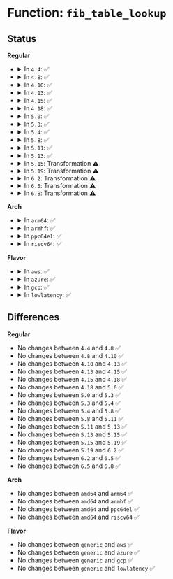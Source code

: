 # Function: <code>fib_table_lookup</code>

## Status
<b>Regular</b>
<ul>
<li>
<details>
<summary>In <code>4.4</code>: ✅</summary>

```c
int fib_table_lookup(struct fib_table *tb, const struct flowi4 *flp, struct fib_result *res, int fib_flags);
```

**Collision:** Unique Global

**Inline:** No

**Transformation:** False

**Instances:**

```
In net/ipv4/fib_trie.c (ffffffff8179ebc0)
Location: net/ipv4/fib_trie.c:1269
Inline: False
Direct callers:
  - net/ipv4/route.c:__ip_rt_update_pmtu
  - net/ipv4/route.c:__ip_rt_update_pmtu
  - net/ipv4/route.c:__ip_route_output_key_hash
  - net/ipv4/route.c:__ip_route_output_key_hash
  - net/ipv4/route.c:ip_rt_get_source
  - net/ipv4/route.c:ip_rt_get_source
  - net/ipv4/devinet.c:__ip_dev_find
  - net/ipv4/fib_frontend.c:nl_fib_input
  - net/ipv4/fib_frontend.c:inet_addr_type
  - net/ipv4/fib_frontend.c:inet_addr_type_dev_table
  - net/ipv4/fib_frontend.c:inet_dev_addr_type
  - net/ipv4/fib_frontend.c:fib_compute_spec_dst
  - net/ipv4/fib_frontend.c:fib_compute_spec_dst
  - net/ipv4/fib_frontend.c:fib_validate_source
  - net/ipv4/fib_frontend.c:fib_validate_source
  - net/ipv4/fib_frontend.c:fib_validate_source
  - net/ipv4/fib_frontend.c:fib_validate_source
  - net/ipv4/fib_semantics.c:fib_create_info
  - net/ipv4/fib_semantics.c:fib_create_info
  - net/ipv4/fib_semantics.c:fib_create_info
```
**Symbols:**

```
ffffffff8179ebc0-ffffffff8179ef46: fib_table_lookup (STB_GLOBAL)
```
</details>
</li>
<li>
<details>
<summary>In <code>4.8</code>: ✅</summary>

```c
int fib_table_lookup(struct fib_table *tb, const struct flowi4 *flp, struct fib_result *res, int fib_flags);
```

**Collision:** Unique Global

**Inline:** No

**Transformation:** False

**Instances:**

```
In net/ipv4/fib_trie.c (ffffffff8180c640)
Location: net/ipv4/fib_trie.c:1267
Inline: False
Direct callers:
  - net/ipv4/route.c:__ip_route_output_key_hash
  - net/ipv4/route.c:__ip_route_output_key_hash
  - net/ipv4/route.c:ip_rt_get_source
  - net/ipv4/route.c:ip_rt_get_source
  - net/ipv4/route.c:__ip_rt_update_pmtu
  - net/ipv4/route.c:__ip_rt_update_pmtu
  - net/ipv4/devinet.c:__ip_dev_find
  - net/ipv4/fib_frontend.c:nl_fib_input
  - net/ipv4/fib_frontend.c:fib_validate_source
  - net/ipv4/fib_frontend.c:fib_validate_source
  - net/ipv4/fib_frontend.c:fib_validate_source
  - net/ipv4/fib_frontend.c:fib_validate_source
  - net/ipv4/fib_frontend.c:fib_compute_spec_dst
  - net/ipv4/fib_frontend.c:fib_compute_spec_dst
  - net/ipv4/fib_frontend.c:inet_addr_type_dev_table
  - net/ipv4/fib_frontend.c:inet_dev_addr_type
  - net/ipv4/fib_frontend.c:inet_addr_type
  - net/ipv4/fib_semantics.c:fib_create_info
  - net/ipv4/fib_semantics.c:fib_create_info
  - net/ipv4/fib_semantics.c:fib_create_info
```
**Symbols:**

```
ffffffff8180c640-ffffffff8180c99d: fib_table_lookup (STB_GLOBAL)
```
</details>
</li>
<li>
<details>
<summary>In <code>4.10</code>: ✅</summary>

```c
int fib_table_lookup(struct fib_table *tb, const struct flowi4 *flp, struct fib_result *res, int fib_flags);
```

**Collision:** Unique Global

**Inline:** No

**Transformation:** False

**Instances:**

```
In net/ipv4/fib_trie.c (ffffffff8183d8c0)
Location: net/ipv4/fib_trie.c:1377
Inline: False
Direct callers:
  - net/ipv4/route.c:__ip_route_output_key_hash
  - net/ipv4/route.c:__ip_route_output_key_hash
  - net/ipv4/route.c:ip_route_input_noref
  - net/ipv4/route.c:ip_route_input_noref
  - net/ipv4/route.c:ip_rt_get_source
  - net/ipv4/route.c:ip_rt_get_source
  - net/ipv4/route.c:__ip_rt_update_pmtu
  - net/ipv4/route.c:__ip_rt_update_pmtu
  - net/ipv4/route.c:__ip_do_redirect
  - net/ipv4/route.c:__ip_do_redirect
  - net/ipv4/devinet.c:__ip_dev_find
  - net/ipv4/fib_frontend.c:nl_fib_input
  - net/ipv4/fib_frontend.c:fib_validate_source
  - net/ipv4/fib_frontend.c:fib_validate_source
  - net/ipv4/fib_frontend.c:fib_validate_source
  - net/ipv4/fib_frontend.c:fib_validate_source
  - net/ipv4/fib_frontend.c:fib_compute_spec_dst
  - net/ipv4/fib_frontend.c:fib_compute_spec_dst
  - net/ipv4/fib_frontend.c:inet_addr_type_dev_table
  - net/ipv4/fib_frontend.c:inet_dev_addr_type
  - net/ipv4/fib_frontend.c:inet_addr_type
  - net/ipv4/fib_semantics.c:fib_create_info
  - net/ipv4/fib_semantics.c:fib_create_info
  - net/ipv4/fib_semantics.c:fib_create_info
```
**Symbols:**

```
ffffffff8183d8c0-ffffffff8183dc1a: fib_table_lookup (STB_GLOBAL)
```
</details>
</li>
<li>
<details>
<summary>In <code>4.13</code>: ✅</summary>

```c
int fib_table_lookup(struct fib_table *tb, const struct flowi4 *flp, struct fib_result *res, int fib_flags);
```

**Collision:** Unique Global

**Inline:** No

**Transformation:** False

**Instances:**

```
In net/ipv4/fib_trie.c (ffffffff8185f0d0)
Location: net/ipv4/fib_trie.c:1298
Inline: False
Direct callers:
  - net/ipv4/route.c:ip_route_output_key_hash_rcu
  - net/ipv4/route.c:ip_route_output_key_hash_rcu
  - net/ipv4/route.c:ip_rt_get_source
  - net/ipv4/route.c:ip_rt_get_source
  - net/ipv4/route.c:__ip_rt_update_pmtu
  - net/ipv4/route.c:__ip_rt_update_pmtu
  - net/ipv4/route.c:__ip_do_redirect
  - net/ipv4/route.c:__ip_do_redirect
  - net/ipv4/devinet.c:__ip_dev_find
  - net/ipv4/fib_frontend.c:nl_fib_input
  - net/ipv4/fib_frontend.c:fib_validate_source
  - net/ipv4/fib_frontend.c:fib_validate_source
  - net/ipv4/fib_frontend.c:fib_validate_source
  - net/ipv4/fib_frontend.c:fib_validate_source
  - net/ipv4/fib_frontend.c:fib_compute_spec_dst
  - net/ipv4/fib_frontend.c:fib_compute_spec_dst
  - net/ipv4/fib_frontend.c:inet_addr_type_dev_table
  - net/ipv4/fib_frontend.c:inet_dev_addr_type
  - net/ipv4/fib_frontend.c:inet_addr_type
```
**Symbols:**

```
ffffffff8185f0d0-ffffffff8185f41f: fib_table_lookup (STB_GLOBAL)
```
</details>
</li>
<li>
<details>
<summary>In <code>4.15</code>: ✅</summary>

```c
int fib_table_lookup(struct fib_table *tb, const struct flowi4 *flp, struct fib_result *res, int fib_flags);
```

**Collision:** Unique Global

**Inline:** No

**Transformation:** False

**Instances:**

```
In net/ipv4/fib_trie.c (ffffffff818df130)
Location: net/ipv4/fib_trie.c:1296
Inline: False
Direct callers:
  - net/ipv4/route.c:ip_route_output_key_hash_rcu
  - net/ipv4/route.c:ip_route_output_key_hash_rcu
  - net/ipv4/route.c:ip_rt_get_source
  - net/ipv4/route.c:ip_rt_get_source
  - net/ipv4/route.c:__ip_rt_update_pmtu
  - net/ipv4/route.c:__ip_rt_update_pmtu
  - net/ipv4/devinet.c:__ip_dev_find
  - net/ipv4/fib_frontend.c:nl_fib_input
  - net/ipv4/fib_frontend.c:fib_validate_source
  - net/ipv4/fib_frontend.c:fib_validate_source
  - net/ipv4/fib_frontend.c:fib_validate_source
  - net/ipv4/fib_frontend.c:fib_validate_source
  - net/ipv4/fib_frontend.c:fib_compute_spec_dst
  - net/ipv4/fib_frontend.c:fib_compute_spec_dst
  - net/ipv4/fib_frontend.c:inet_addr_type_dev_table
  - net/ipv4/fib_frontend.c:inet_dev_addr_type
  - net/ipv4/fib_frontend.c:inet_addr_type
```
**Symbols:**

```
ffffffff818df130-ffffffff818df48f: fib_table_lookup (STB_GLOBAL)
```
</details>
</li>
<li>
<details>
<summary>In <code>4.18</code>: ✅</summary>

```c
int fib_table_lookup(struct fib_table *tb, const struct flowi4 *flp, struct fib_result *res, int fib_flags);
```

**Collision:** Unique Global

**Inline:** No

**Transformation:** False

**Instances:**

```
In net/ipv4/fib_trie.c (ffffffff81937420)
Location: net/ipv4/fib_trie.c:1316
Inline: False
Direct callers:
  - net/core/filter.c:bpf_ipv4_fib_lookup
  - net/core/filter.c:bpf_ipv4_fib_lookup
  - net/core/filter.c:bpf_ipv4_fib_lookup
  - net/ipv4/route.c:ip_route_output_key_hash_rcu
  - net/ipv4/route.c:ip_route_output_key_hash_rcu
  - net/ipv4/route.c:ip_route_input_slow
  - net/ipv4/route.c:ip_route_input_slow
  - net/ipv4/route.c:ip_rt_get_source
  - net/ipv4/route.c:ip_rt_get_source
  - net/ipv4/route.c:__ip_rt_update_pmtu
  - net/ipv4/route.c:__ip_rt_update_pmtu
  - net/ipv4/route.c:__ip_do_redirect
  - net/ipv4/route.c:__ip_do_redirect
  - net/ipv4/devinet.c:__ip_dev_find
  - net/ipv4/fib_frontend.c:nl_fib_input
  - net/ipv4/fib_frontend.c:__fib_validate_source
  - net/ipv4/fib_frontend.c:__fib_validate_source
  - net/ipv4/fib_frontend.c:__fib_validate_source
  - net/ipv4/fib_frontend.c:__fib_validate_source
  - net/ipv4/fib_frontend.c:fib_compute_spec_dst
  - net/ipv4/fib_frontend.c:fib_compute_spec_dst
  - net/ipv4/fib_frontend.c:inet_addr_type_dev_table
  - net/ipv4/fib_frontend.c:inet_dev_addr_type
  - net/ipv4/fib_frontend.c:inet_addr_type
  - net/ipv4/fib_semantics.c:fib_check_nh
  - net/ipv4/fib_semantics.c:fib_check_nh
  - net/ipv4/fib_semantics.c:fib_check_nh
```
**Symbols:**

```
ffffffff81937420-ffffffff8193788c: fib_table_lookup (STB_GLOBAL)
```
</details>
</li>
<li>
<details>
<summary>In <code>5.0</code>: ✅</summary>

```c
int fib_table_lookup(struct fib_table *tb, const struct flowi4 *flp, struct fib_result *res, int fib_flags);
```

**Collision:** Unique Global

**Inline:** No

**Transformation:** False

**Instances:**

```
In net/ipv4/fib_trie.c (ffffffff81966e10)
Location: net/ipv4/fib_trie.c:1316
Inline: False
Direct callers:
  - net/core/filter.c:bpf_ipv4_fib_lookup
  - net/core/filter.c:bpf_ipv4_fib_lookup
  - net/core/filter.c:bpf_ipv4_fib_lookup
  - net/ipv4/route.c:ip_route_output_key_hash_rcu
  - net/ipv4/route.c:ip_route_output_key_hash_rcu
  - net/ipv4/route.c:ip_route_input_slow
  - net/ipv4/route.c:ip_route_input_slow
  - net/ipv4/route.c:ip_rt_get_source
  - net/ipv4/route.c:ip_rt_get_source
  - net/ipv4/route.c:__ip_rt_update_pmtu
  - net/ipv4/route.c:__ip_rt_update_pmtu
  - net/ipv4/route.c:__ip_do_redirect
  - net/ipv4/route.c:__ip_do_redirect
  - net/ipv4/devinet.c:__ip_dev_find
  - net/ipv4/fib_frontend.c:nl_fib_input
  - net/ipv4/fib_frontend.c:__fib_validate_source
  - net/ipv4/fib_frontend.c:__fib_validate_source
  - net/ipv4/fib_frontend.c:__fib_validate_source
  - net/ipv4/fib_frontend.c:__fib_validate_source
  - net/ipv4/fib_frontend.c:fib_compute_spec_dst
  - net/ipv4/fib_frontend.c:fib_compute_spec_dst
  - net/ipv4/fib_frontend.c:inet_addr_type_dev_table
  - net/ipv4/fib_frontend.c:inet_dev_addr_type
  - net/ipv4/fib_frontend.c:inet_addr_type
  - net/ipv4/fib_semantics.c:fib_create_info
  - net/ipv4/fib_semantics.c:fib_create_info
  - net/ipv4/fib_semantics.c:fib_create_info
```
**Symbols:**

```
ffffffff81966e10-ffffffff8196727c: fib_table_lookup (STB_GLOBAL)
```
</details>
</li>
<li>
<details>
<summary>In <code>5.3</code>: ✅</summary>

```c
int fib_table_lookup(struct fib_table *tb, const struct flowi4 *flp, struct fib_result *res, int fib_flags);
```

**Collision:** Unique Global

**Inline:** No

**Transformation:** False

**Instances:**

```
In net/ipv4/fib_trie.c (ffffffff819ccee0)
Location: net/ipv4/fib_trie.c:1312
Inline: False
Direct callers:
  - net/core/filter.c:bpf_ipv4_fib_lookup
  - net/core/filter.c:bpf_ipv4_fib_lookup
  - net/core/filter.c:bpf_ipv4_fib_lookup
  - net/ipv4/route.c:ip_route_output_key_hash_rcu
  - net/ipv4/route.c:ip_route_output_key_hash_rcu
  - net/ipv4/route.c:ip_route_input_slow
  - net/ipv4/route.c:ip_route_input_slow
  - net/ipv4/route.c:ip_rt_get_source
  - net/ipv4/route.c:ip_rt_get_source
  - net/ipv4/route.c:__ip_rt_update_pmtu
  - net/ipv4/route.c:__ip_rt_update_pmtu
  - net/ipv4/route.c:__ip_do_redirect
  - net/ipv4/route.c:__ip_do_redirect
  - net/ipv4/devinet.c:__ip_dev_find
  - net/ipv4/fib_frontend.c:__fib_validate_source
  - net/ipv4/fib_frontend.c:__fib_validate_source
  - net/ipv4/fib_frontend.c:__fib_validate_source
  - net/ipv4/fib_frontend.c:__fib_validate_source
  - net/ipv4/fib_frontend.c:fib_compute_spec_dst
  - net/ipv4/fib_frontend.c:fib_compute_spec_dst
  - net/ipv4/fib_semantics.c:fib_check_nh_v4_gw
  - net/ipv4/fib_semantics.c:fib_check_nh_v4_gw
  - net/ipv4/fib_semantics.c:fib_check_nh_v4_gw
```
**Symbols:**

```
ffffffff819ccee0-ffffffff819cd470: fib_table_lookup (STB_GLOBAL)
```
</details>
</li>
<li>
<details>
<summary>In <code>5.4</code>: ✅</summary>

```c
int fib_table_lookup(struct fib_table *tb, const struct flowi4 *flp, struct fib_result *res, int fib_flags);
```

**Collision:** Unique Global

**Inline:** No

**Transformation:** False

**Instances:**

```
In net/ipv4/fib_trie.c (ffffffff81a03a30)
Location: net/ipv4/fib_trie.c:1312
Inline: False
Direct callers:
  - net/core/filter.c:bpf_ipv4_fib_lookup
  - net/core/filter.c:bpf_ipv4_fib_lookup
  - net/core/filter.c:bpf_ipv4_fib_lookup
  - net/ipv4/route.c:ip_route_output_key_hash_rcu
  - net/ipv4/route.c:ip_route_output_key_hash_rcu
  - net/ipv4/route.c:ip_route_input_slow
  - net/ipv4/route.c:ip_route_input_slow
  - net/ipv4/route.c:ip_rt_get_source
  - net/ipv4/route.c:ip_rt_get_source
  - net/ipv4/route.c:__ip_rt_update_pmtu
  - net/ipv4/route.c:__ip_rt_update_pmtu
  - net/ipv4/route.c:__ip_do_redirect
  - net/ipv4/route.c:__ip_do_redirect
  - net/ipv4/devinet.c:__ip_dev_find
  - net/ipv4/fib_frontend.c:__fib_validate_source
  - net/ipv4/fib_frontend.c:__fib_validate_source
  - net/ipv4/fib_frontend.c:__fib_validate_source
  - net/ipv4/fib_frontend.c:__fib_validate_source
  - net/ipv4/fib_frontend.c:fib_compute_spec_dst
  - net/ipv4/fib_frontend.c:fib_compute_spec_dst
  - net/ipv4/fib_semantics.c:fib_check_nh_v4_gw
  - net/ipv4/fib_semantics.c:fib_check_nh_v4_gw
  - net/ipv4/fib_semantics.c:fib_check_nh_v4_gw
```
**Symbols:**

```
ffffffff81a03a30-ffffffff81a03fbe: fib_table_lookup (STB_GLOBAL)
```
</details>
</li>
<li>
<details>
<summary>In <code>5.8</code>: ✅</summary>

```c
int fib_table_lookup(struct fib_table *tb, const struct flowi4 *flp, struct fib_result *res, int fib_flags);
```

**Collision:** Unique Global

**Inline:** No

**Transformation:** False

**Instances:**

```
In net/ipv4/fib_trie.c (ffffffff81af3920)
Location: net/ipv4/fib_trie.c:1395
Inline: False
Direct callers:
  - net/core/filter.c:bpf_ipv4_fib_lookup
  - net/core/filter.c:bpf_ipv4_fib_lookup
  - net/core/filter.c:bpf_ipv4_fib_lookup
  - net/ipv4/route.c:ip_route_output_key_hash_rcu
  - net/ipv4/route.c:ip_route_output_key_hash_rcu
  - net/ipv4/route.c:ip_route_input_slow
  - net/ipv4/route.c:ip_route_input_slow
  - net/ipv4/route.c:ip_rt_get_source
  - net/ipv4/route.c:ip_rt_get_source
  - net/ipv4/route.c:__ip_rt_update_pmtu
  - net/ipv4/route.c:__ip_rt_update_pmtu
  - net/ipv4/route.c:__ip_do_redirect
  - net/ipv4/route.c:__ip_do_redirect
  - net/ipv4/devinet.c:__ip_dev_find
  - net/ipv4/fib_frontend.c:nl_fib_lookup
  - net/ipv4/fib_frontend.c:__fib_validate_source
  - net/ipv4/fib_frontend.c:__fib_validate_source
  - net/ipv4/fib_frontend.c:__fib_validate_source
  - net/ipv4/fib_frontend.c:__fib_validate_source
  - net/ipv4/fib_frontend.c:fib_compute_spec_dst
  - net/ipv4/fib_frontend.c:fib_compute_spec_dst
  - net/ipv4/fib_frontend.c:__inet_dev_addr_type
  - net/ipv4/fib_semantics.c:fib_check_nh_v4_gw
  - net/ipv4/fib_semantics.c:fib_check_nh_v4_gw
  - net/ipv4/fib_semantics.c:fib_check_nh_v4_gw
```
**Symbols:**

```
ffffffff81af3920-ffffffff81af4026: fib_table_lookup (STB_GLOBAL)
```
</details>
</li>
<li>
<details>
<summary>In <code>5.11</code>: ✅</summary>

```c
int fib_table_lookup(struct fib_table *tb, const struct flowi4 *flp, struct fib_result *res, int fib_flags);
```

**Collision:** Unique Global

**Inline:** No

**Transformation:** False

**Instances:**

```
In net/ipv4/fib_trie.c (ffffffff81b00850)
Location: net/ipv4/fib_trie.c:1395
Inline: False
Direct callers:
  - net/core/filter.c:bpf_ipv4_fib_lookup
  - net/core/filter.c:bpf_ipv4_fib_lookup
  - net/core/filter.c:bpf_ipv4_fib_lookup
  - net/ipv4/route.c:ip_route_output_key_hash_rcu
  - net/ipv4/route.c:ip_route_output_key_hash_rcu
  - net/ipv4/route.c:ip_route_input_slow
  - net/ipv4/route.c:ip_route_input_slow
  - net/ipv4/route.c:ip_rt_get_source
  - net/ipv4/route.c:ip_rt_get_source
  - net/ipv4/route.c:__ip_rt_update_pmtu
  - net/ipv4/route.c:__ip_rt_update_pmtu
  - net/ipv4/route.c:__ip_do_redirect
  - net/ipv4/route.c:__ip_do_redirect
  - net/ipv4/devinet.c:__ip_dev_find
  - net/ipv4/fib_frontend.c:nl_fib_lookup
  - net/ipv4/fib_frontend.c:__fib_validate_source
  - net/ipv4/fib_frontend.c:__fib_validate_source
  - net/ipv4/fib_frontend.c:__fib_validate_source
  - net/ipv4/fib_frontend.c:__fib_validate_source
  - net/ipv4/fib_frontend.c:fib_compute_spec_dst
  - net/ipv4/fib_frontend.c:fib_compute_spec_dst
  - net/ipv4/fib_frontend.c:__inet_dev_addr_type
  - net/ipv4/fib_semantics.c:fib_check_nh_v4_gw
  - net/ipv4/fib_semantics.c:fib_check_nh_v4_gw
  - net/ipv4/fib_semantics.c:fib_check_nh_v4_gw
```
**Symbols:**

```
ffffffff81b00850-ffffffff81b00e2a: fib_table_lookup (STB_GLOBAL)
```
</details>
</li>
<li>
<details>
<summary>In <code>5.13</code>: ✅</summary>

```c
int fib_table_lookup(struct fib_table *tb, const struct flowi4 *flp, struct fib_result *res, int fib_flags);
```

**Collision:** Unique Global

**Inline:** No

**Transformation:** False

**Instances:**

```
In net/ipv4/fib_trie.c (ffffffff81aebee0)
Location: net/ipv4/fib_trie.c:1432
Inline: False
Direct callers:
  - net/core/filter.c:bpf_ipv4_fib_lookup
  - net/core/filter.c:bpf_ipv4_fib_lookup
  - net/core/filter.c:bpf_ipv4_fib_lookup
  - net/ipv4/route.c:ip_route_output_key_hash_rcu
  - net/ipv4/route.c:ip_route_output_key_hash_rcu
  - net/ipv4/route.c:ip_route_input_slow
  - net/ipv4/route.c:ip_route_input_slow
  - net/ipv4/route.c:ip_rt_get_source
  - net/ipv4/route.c:ip_rt_get_source
  - net/ipv4/route.c:__ip_rt_update_pmtu
  - net/ipv4/route.c:__ip_rt_update_pmtu
  - net/ipv4/route.c:__ip_do_redirect
  - net/ipv4/route.c:__ip_do_redirect
  - net/ipv4/devinet.c:__ip_dev_find
  - net/ipv4/fib_frontend.c:nl_fib_lookup
  - net/ipv4/fib_frontend.c:__fib_validate_source
  - net/ipv4/fib_frontend.c:__fib_validate_source
  - net/ipv4/fib_frontend.c:__fib_validate_source
  - net/ipv4/fib_frontend.c:__fib_validate_source
  - net/ipv4/fib_frontend.c:fib_compute_spec_dst
  - net/ipv4/fib_frontend.c:fib_compute_spec_dst
  - net/ipv4/fib_frontend.c:__inet_dev_addr_type
  - net/ipv4/fib_semantics.c:fib_check_nh_v4_gw
  - net/ipv4/fib_semantics.c:fib_check_nh_v4_gw
  - net/ipv4/fib_semantics.c:fib_check_nh_v4_gw
```
**Symbols:**

```
ffffffff81aebee0-ffffffff81aec4c7: fib_table_lookup (STB_GLOBAL)
```
</details>
</li>
<li>
<details>
<summary>In <code>5.15</code>: Transformation ⚠️</summary>

```c
int fib_table_lookup(struct fib_table *tb, const struct flowi4 *flp, struct fib_result *res, int fib_flags);
```

**Collision:** Unique Global

**Inline:** No

**Transformation:** True

**Instances:**

```
In net/ipv4/fib_trie.c (0)
Location: net/ipv4/fib_trie.c:1436
Inline: False
Direct callers:
  - net/core/filter.c:bpf_ipv4_fib_lookup
  - net/core/filter.c:bpf_ipv4_fib_lookup
  - net/core/filter.c:bpf_ipv4_fib_lookup
  - net/ipv4/route.c:ip_route_output_key_hash_rcu
  - net/ipv4/route.c:ip_route_output_key_hash_rcu
  - net/ipv4/route.c:ip_route_input_slow
  - net/ipv4/route.c:ip_route_input_slow
  - net/ipv4/route.c:ip_rt_get_source
  - net/ipv4/route.c:ip_rt_get_source
  - net/ipv4/route.c:__ip_rt_update_pmtu
  - net/ipv4/route.c:__ip_rt_update_pmtu
  - net/ipv4/route.c:__ip_do_redirect
  - net/ipv4/route.c:__ip_do_redirect
  - net/ipv4/devinet.c:__ip_dev_find
  - net/ipv4/fib_frontend.c:nl_fib_lookup
  - net/ipv4/fib_frontend.c:__fib_validate_source
  - net/ipv4/fib_frontend.c:__fib_validate_source
  - net/ipv4/fib_frontend.c:__fib_validate_source
  - net/ipv4/fib_frontend.c:__fib_validate_source
  - net/ipv4/fib_frontend.c:fib_compute_spec_dst
  - net/ipv4/fib_frontend.c:fib_compute_spec_dst
  - net/ipv4/fib_frontend.c:__inet_dev_addr_type
  - net/ipv4/fib_semantics.c:fib_check_nh_v4_gw
  - net/ipv4/fib_semantics.c:fib_check_nh_v4_gw
  - net/ipv4/fib_semantics.c:fib_check_nh_v4_gw
```
**Symbols:**

```
ffffffff81d3d797-ffffffff81d3d99b: fib_table_lookup.cold (STB_LOCAL)
ffffffff81bac100-ffffffff81bac807: fib_table_lookup (STB_GLOBAL)
```
</details>
</li>
<li>
<details>
<summary>In <code>5.19</code>: Transformation ⚠️</summary>

```c
int fib_table_lookup(struct fib_table *tb, const struct flowi4 *flp, struct fib_result *res, int fib_flags);
```

**Collision:** Unique Global

**Inline:** No

**Transformation:** True

**Instances:**

```
In net/ipv4/fib_trie.c (0)
Location: net/ipv4/fib_trie.c:1442
Inline: False
Direct callers:
  - net/core/filter.c:bpf_ipv4_fib_lookup
  - net/core/filter.c:bpf_ipv4_fib_lookup
  - net/core/filter.c:bpf_ipv4_fib_lookup
  - net/ipv4/route.c:ip_route_output_key_hash_rcu
  - net/ipv4/route.c:ip_route_output_key_hash_rcu
  - net/ipv4/route.c:ip_route_input_slow
  - net/ipv4/route.c:ip_route_input_slow
  - net/ipv4/route.c:ip_rt_get_source
  - net/ipv4/route.c:ip_rt_get_source
  - net/ipv4/route.c:__ip_rt_update_pmtu
  - net/ipv4/route.c:__ip_rt_update_pmtu
  - net/ipv4/route.c:__ip_do_redirect
  - net/ipv4/route.c:__ip_do_redirect
  - net/ipv4/devinet.c:__ip_dev_find
  - net/ipv4/fib_frontend.c:nl_fib_lookup
  - net/ipv4/fib_frontend.c:__fib_validate_source
  - net/ipv4/fib_frontend.c:__fib_validate_source
  - net/ipv4/fib_frontend.c:__fib_validate_source
  - net/ipv4/fib_frontend.c:__fib_validate_source
  - net/ipv4/fib_frontend.c:fib_compute_spec_dst
  - net/ipv4/fib_frontend.c:fib_compute_spec_dst
  - net/ipv4/fib_frontend.c:__inet_dev_addr_type
  - net/ipv4/fib_semantics.c:fib_check_nh_v4_gw
  - net/ipv4/fib_semantics.c:fib_check_nh_v4_gw
  - net/ipv4/fib_semantics.c:fib_check_nh_v4_gw
```
**Symbols:**

```
ffffffff81f0a04b-ffffffff81f0a28a: fib_table_lookup.cold (STB_LOCAL)
ffffffff81d3ef60-ffffffff81d3f6af: fib_table_lookup (STB_GLOBAL)
```
</details>
</li>
<li>
<details>
<summary>In <code>6.2</code>: Transformation ⚠️</summary>

```c
int fib_table_lookup(struct fib_table *tb, const struct flowi4 *flp, struct fib_result *res, int fib_flags);
```

**Collision:** Unique Global

**Inline:** No

**Transformation:** True

**Instances:**

```
In net/ipv4/fib_trie.c (0)
Location: net/ipv4/fib_trie.c:1444
Inline: False
Direct callers:
  - net/core/filter.c:bpf_ipv4_fib_lookup
  - net/core/filter.c:bpf_ipv4_fib_lookup
  - net/core/filter.c:bpf_ipv4_fib_lookup
  - net/ipv4/route.c:ip_route_output_key_hash_rcu
  - net/ipv4/route.c:ip_route_output_key_hash_rcu
  - net/ipv4/route.c:ip_route_input_slow
  - net/ipv4/route.c:ip_route_input_slow
  - net/ipv4/route.c:ip_rt_get_source
  - net/ipv4/route.c:ip_rt_get_source
  - net/ipv4/route.c:__ip_rt_update_pmtu
  - net/ipv4/route.c:__ip_rt_update_pmtu
  - net/ipv4/route.c:__ip_do_redirect
  - net/ipv4/route.c:__ip_do_redirect
  - net/ipv4/devinet.c:__ip_dev_find
  - net/ipv4/fib_frontend.c:nl_fib_lookup
  - net/ipv4/fib_frontend.c:__fib_validate_source
  - net/ipv4/fib_frontend.c:__fib_validate_source
  - net/ipv4/fib_frontend.c:__fib_validate_source
  - net/ipv4/fib_frontend.c:__fib_validate_source
  - net/ipv4/fib_frontend.c:fib_compute_spec_dst
  - net/ipv4/fib_frontend.c:fib_compute_spec_dst
  - net/ipv4/fib_frontend.c:__inet_dev_addr_type
  - net/ipv4/fib_semantics.c:fib_check_nh_v4_gw
  - net/ipv4/fib_semantics.c:fib_check_nh_v4_gw
  - net/ipv4/fib_semantics.c:fib_check_nh_v4_gw
```
**Symbols:**

```
ffffffff820b1915-ffffffff820b1b54: fib_table_lookup.cold (STB_LOCAL)
ffffffff81f07b50-ffffffff81f082a4: fib_table_lookup (STB_GLOBAL)
```
</details>
</li>
<li>
<details>
<summary>In <code>6.5</code>: Transformation ⚠️</summary>

```c
int fib_table_lookup(struct fib_table *tb, const struct flowi4 *flp, struct fib_result *res, int fib_flags);
```

**Collision:** Unique Global

**Inline:** No

**Transformation:** True

**Instances:**

```
In net/ipv4/fib_trie.c (0)
Location: net/ipv4/fib_trie.c:1444
Inline: False
Direct callers:
  - net/core/filter.c:bpf_ipv4_fib_lookup
  - net/core/filter.c:bpf_ipv4_fib_lookup
  - net/core/filter.c:bpf_ipv4_fib_lookup
  - net/ipv4/route.c:ip_route_output_key_hash_rcu
  - net/ipv4/route.c:ip_route_output_key_hash_rcu
  - net/ipv4/route.c:ip_route_input_slow
  - net/ipv4/route.c:ip_route_input_slow
  - net/ipv4/route.c:ip_rt_get_source
  - net/ipv4/route.c:ip_rt_get_source
  - net/ipv4/route.c:__ip_rt_update_pmtu
  - net/ipv4/route.c:__ip_rt_update_pmtu
  - net/ipv4/route.c:__ip_do_redirect
  - net/ipv4/route.c:__ip_do_redirect
  - net/ipv4/devinet.c:__ip_dev_find
  - net/ipv4/fib_frontend.c:nl_fib_lookup
  - net/ipv4/fib_frontend.c:__fib_validate_source
  - net/ipv4/fib_frontend.c:__fib_validate_source
  - net/ipv4/fib_frontend.c:__fib_validate_source
  - net/ipv4/fib_frontend.c:__fib_validate_source
  - net/ipv4/fib_frontend.c:fib_compute_spec_dst
  - net/ipv4/fib_frontend.c:fib_compute_spec_dst
  - net/ipv4/fib_frontend.c:__inet_dev_addr_type
  - net/ipv4/fib_semantics.c:fib_check_nh_v4_gw
  - net/ipv4/fib_semantics.c:fib_check_nh_v4_gw
  - net/ipv4/fib_semantics.c:fib_check_nh_v4_gw
```
**Symbols:**

```
ffffffff82132b75-ffffffff82132d8d: fib_table_lookup.cold (STB_LOCAL)
ffffffff81f67630-ffffffff81f67dbc: fib_table_lookup (STB_GLOBAL)
```
</details>
</li>
<li>
<details>
<summary>In <code>6.8</code>: Transformation ⚠️</summary>

```c
int fib_table_lookup(struct fib_table *tb, const struct flowi4 *flp, struct fib_result *res, int fib_flags);
```

**Collision:** Unique Global

**Inline:** No

**Transformation:** True

**Instances:**

```
In net/ipv4/fib_trie.c (0)
Location: net/ipv4/fib_trie.c:1445
Inline: False
Direct callers:
  - net/core/filter.c:bpf_ipv4_fib_lookup
  - net/core/filter.c:bpf_ipv4_fib_lookup
  - net/core/filter.c:bpf_ipv4_fib_lookup
  - net/ipv4/route.c:ip_route_output_key_hash_rcu
  - net/ipv4/route.c:ip_route_output_key_hash_rcu
  - net/ipv4/route.c:ip_route_input_slow
  - net/ipv4/route.c:ip_route_input_slow
  - net/ipv4/route.c:ip_rt_get_source
  - net/ipv4/route.c:ip_rt_get_source
  - net/ipv4/route.c:__ip_rt_update_pmtu
  - net/ipv4/route.c:__ip_rt_update_pmtu
  - net/ipv4/route.c:__ip_do_redirect
  - net/ipv4/route.c:__ip_do_redirect
  - net/ipv4/devinet.c:__ip_dev_find
  - net/ipv4/fib_frontend.c:nl_fib_lookup
  - net/ipv4/fib_frontend.c:__fib_validate_source
  - net/ipv4/fib_frontend.c:__fib_validate_source
  - net/ipv4/fib_frontend.c:__fib_validate_source
  - net/ipv4/fib_frontend.c:__fib_validate_source
  - net/ipv4/fib_frontend.c:fib_compute_spec_dst
  - net/ipv4/fib_frontend.c:fib_compute_spec_dst
  - net/ipv4/fib_frontend.c:__inet_dev_addr_type
  - net/ipv4/fib_semantics.c:fib_check_nh_v4_gw
  - net/ipv4/fib_semantics.c:fib_check_nh_v4_gw
  - net/ipv4/fib_semantics.c:fib_check_nh_v4_gw
```
**Symbols:**

```
ffffffff82214533-ffffffff8221474b: fib_table_lookup.cold (STB_LOCAL)
ffffffff8202dc10-ffffffff8202e39e: fib_table_lookup (STB_GLOBAL)
```
</details>
</li>
</ul>
<b>Arch</b>
<ul>
<li>
<details>
<summary>In <code>arm64</code>: ✅</summary>

```c
int fib_table_lookup(struct fib_table *tb, const struct flowi4 *flp, struct fib_result *res, int fib_flags);
```

**Collision:** Unique Global

**Inline:** No

**Transformation:** False

**Instances:**

```
In net/ipv4/fib_trie.c (ffff800010cbc4f0)
Location: net/ipv4/fib_trie.c:1312
Inline: False
Direct callers:
  - net/core/filter.c:bpf_ipv4_fib_lookup
  - net/core/filter.c:bpf_ipv4_fib_lookup
  - net/core/filter.c:bpf_ipv4_fib_lookup
  - net/ipv4/route.c:ip_route_output_key_hash_rcu
  - net/ipv4/route.c:ip_route_output_key_hash_rcu
  - net/ipv4/route.c:ip_route_input_slow
  - net/ipv4/route.c:ip_route_input_slow
  - net/ipv4/route.c:ip_rt_get_source
  - net/ipv4/route.c:ip_rt_get_source
  - net/ipv4/route.c:__ip_rt_update_pmtu
  - net/ipv4/route.c:__ip_rt_update_pmtu
  - net/ipv4/route.c:__ip_do_redirect
  - net/ipv4/route.c:__ip_do_redirect
  - net/ipv4/devinet.c:__ip_dev_find
  - net/ipv4/fib_frontend.c:__fib_validate_source
  - net/ipv4/fib_frontend.c:__fib_validate_source
  - net/ipv4/fib_frontend.c:__fib_validate_source
  - net/ipv4/fib_frontend.c:__fib_validate_source
  - net/ipv4/fib_frontend.c:__fib_validate_source
  - net/ipv4/fib_frontend.c:fib_compute_spec_dst
  - net/ipv4/fib_frontend.c:fib_compute_spec_dst
  - net/ipv4/fib_semantics.c:fib_check_nh_v4_gw
  - net/ipv4/fib_semantics.c:fib_check_nh_v4_gw
  - net/ipv4/fib_semantics.c:fib_check_nh_v4_gw
```
**Symbols:**

```
ffff800010cbc4f0-ffff800010cbcb80: fib_table_lookup (STB_GLOBAL)
```
</details>
</li>
<li>
<details>
<summary>In <code>armhf</code>: ✅</summary>

```c
int fib_table_lookup(struct fib_table *tb, const struct flowi4 *flp, struct fib_result *res, int fib_flags);
```

**Collision:** Unique Global

**Inline:** No

**Transformation:** False

**Instances:**

```
In net/ipv4/fib_trie.c (c0dc7d60)
Location: net/ipv4/fib_trie.c:1312
Inline: False
Direct callers:
  - net/core/filter.c:bpf_ipv4_fib_lookup
  - net/core/filter.c:bpf_ipv4_fib_lookup
  - net/core/filter.c:bpf_ipv4_fib_lookup
  - net/ipv4/route.c:ip_route_output_key_hash_rcu
  - net/ipv4/route.c:ip_route_output_key_hash_rcu
  - net/ipv4/route.c:ip_route_input_slow
  - net/ipv4/route.c:ip_route_input_slow
  - net/ipv4/route.c:ip_rt_get_source
  - net/ipv4/route.c:ip_rt_get_source
  - net/ipv4/route.c:__ip_rt_update_pmtu
  - net/ipv4/route.c:__ip_rt_update_pmtu
  - net/ipv4/route.c:__ip_do_redirect
  - net/ipv4/route.c:__ip_do_redirect
  - net/ipv4/devinet.c:__ip_dev_find
  - net/ipv4/fib_frontend.c:nl_fib_input
  - net/ipv4/fib_frontend.c:rtentry_to_fib_config
  - net/ipv4/fib_frontend.c:__fib_validate_source
  - net/ipv4/fib_frontend.c:__fib_validate_source
  - net/ipv4/fib_frontend.c:__fib_validate_source
  - net/ipv4/fib_frontend.c:__fib_validate_source
  - net/ipv4/fib_frontend.c:fib_compute_spec_dst
  - net/ipv4/fib_frontend.c:fib_compute_spec_dst
  - net/ipv4/fib_frontend.c:inet_addr_type_dev_table
  - net/ipv4/fib_frontend.c:inet_dev_addr_type
  - net/ipv4/fib_frontend.c:inet_addr_type
  - net/ipv4/fib_semantics.c:fib_check_nh
  - net/ipv4/fib_semantics.c:fib_check_nh
  - net/ipv4/fib_semantics.c:fib_check_nh
```
**Symbols:**

```
c0dc7d60-c0dc8494: fib_table_lookup (STB_GLOBAL)
```
</details>
</li>
<li>
<details>
<summary>In <code>ppc64el</code>: ✅</summary>

```c
int fib_table_lookup(struct fib_table *tb, const struct flowi4 *flp, struct fib_result *res, int fib_flags);
```

**Collision:** Unique Global

**Inline:** No

**Transformation:** False

**Instances:**

```
In net/ipv4/fib_trie.c (c000000000dd6180)
Location: net/ipv4/fib_trie.c:1312
Inline: False
Direct callers:
  - net/core/filter.c:bpf_ipv4_fib_lookup
  - net/core/filter.c:bpf_ipv4_fib_lookup
  - net/core/filter.c:bpf_ipv4_fib_lookup
  - net/ipv4/route.c:ip_route_output_key_hash_rcu
  - net/ipv4/route.c:ip_route_output_key_hash_rcu
  - net/ipv4/route.c:ip_route_input_slow
  - net/ipv4/route.c:ip_route_input_slow
  - net/ipv4/route.c:ip_rt_get_source
  - net/ipv4/route.c:ip_rt_get_source
  - net/ipv4/route.c:__ip_rt_update_pmtu
  - net/ipv4/route.c:__ip_rt_update_pmtu
  - net/ipv4/route.c:__ip_do_redirect
  - net/ipv4/route.c:__ip_do_redirect
  - net/ipv4/devinet.c:__ip_dev_find
  - net/ipv4/fib_frontend.c:nl_fib_lookup
  - net/ipv4/fib_frontend.c:__fib_validate_source
  - net/ipv4/fib_frontend.c:__fib_validate_source
  - net/ipv4/fib_frontend.c:__fib_validate_source
  - net/ipv4/fib_frontend.c:__fib_validate_source
  - net/ipv4/fib_frontend.c:__fib_validate_source
  - net/ipv4/fib_frontend.c:fib_compute_spec_dst
  - net/ipv4/fib_frontend.c:fib_compute_spec_dst
  - net/ipv4/fib_frontend.c:__inet_dev_addr_type
  - net/ipv4/fib_semantics.c:fib_check_nh_v4_gw
  - net/ipv4/fib_semantics.c:fib_check_nh_v4_gw
  - net/ipv4/fib_semantics.c:fib_check_nh_v4_gw
```
**Symbols:**

```
c000000000dd6180-c000000000dd69a0: fib_table_lookup (STB_GLOBAL)
```
</details>
</li>
<li>
<details>
<summary>In <code>riscv64</code>: ✅</summary>

```c
int fib_table_lookup(struct fib_table *tb, const struct flowi4 *flp, struct fib_result *res, int fib_flags);
```

**Collision:** Unique Global

**Inline:** No

**Transformation:** False

**Instances:**

```
In net/ipv4/fib_trie.c (ffffffe0008129bc)
Location: net/ipv4/fib_trie.c:1312
Inline: False
Direct callers:
  - net/core/filter.c:bpf_ipv4_fib_lookup
  - net/core/filter.c:bpf_ipv4_fib_lookup
  - net/core/filter.c:bpf_ipv4_fib_lookup
  - net/ipv4/route.c:ip_route_output_key_hash_rcu
  - net/ipv4/route.c:ip_route_output_key_hash_rcu
  - net/ipv4/route.c:ip_route_input_slow
  - net/ipv4/route.c:ip_route_input_slow
  - net/ipv4/route.c:ip_rt_get_source
  - net/ipv4/route.c:ip_rt_get_source
  - net/ipv4/route.c:__ip_rt_update_pmtu
  - net/ipv4/route.c:__ip_rt_update_pmtu
  - net/ipv4/route.c:__ip_do_redirect
  - net/ipv4/route.c:__ip_do_redirect
  - net/ipv4/devinet.c:__ip_dev_find
  - net/ipv4/fib_frontend.c:nl_fib_lookup
  - net/ipv4/fib_frontend.c:__fib_validate_source
  - net/ipv4/fib_frontend.c:__fib_validate_source
  - net/ipv4/fib_frontend.c:__fib_validate_source
  - net/ipv4/fib_frontend.c:__fib_validate_source
  - net/ipv4/fib_frontend.c:__fib_validate_source
  - net/ipv4/fib_frontend.c:fib_compute_spec_dst
  - net/ipv4/fib_frontend.c:fib_compute_spec_dst
  - net/ipv4/fib_frontend.c:__inet_dev_addr_type
  - net/ipv4/fib_semantics.c:fib_check_nh_v4_gw
  - net/ipv4/fib_semantics.c:fib_check_nh_v4_gw
  - net/ipv4/fib_semantics.c:fib_check_nh_v4_gw
```
**Symbols:**

```
ffffffe0008129bc-ffffffe000812f68: fib_table_lookup (STB_GLOBAL)
```
</details>
</li>
</ul>
<b>Flavor</b>
<ul>
<li>
<details>
<summary>In <code>aws</code>: ✅</summary>

```c
int fib_table_lookup(struct fib_table *tb, const struct flowi4 *flp, struct fib_result *res, int fib_flags);
```

**Collision:** Unique Global

**Inline:** No

**Transformation:** False

**Instances:**

```
In net/ipv4/fib_trie.c (ffffffff819a37d0)
Location: net/ipv4/fib_trie.c:1312
Inline: False
Direct callers:
  - net/core/filter.c:bpf_ipv4_fib_lookup
  - net/core/filter.c:bpf_ipv4_fib_lookup
  - net/core/filter.c:bpf_ipv4_fib_lookup
  - net/ipv4/route.c:ip_route_output_key_hash_rcu
  - net/ipv4/route.c:ip_route_output_key_hash_rcu
  - net/ipv4/route.c:ip_route_input_slow
  - net/ipv4/route.c:ip_route_input_slow
  - net/ipv4/route.c:ip_rt_get_source
  - net/ipv4/route.c:ip_rt_get_source
  - net/ipv4/route.c:__ip_rt_update_pmtu
  - net/ipv4/route.c:__ip_rt_update_pmtu
  - net/ipv4/route.c:__ip_do_redirect
  - net/ipv4/route.c:__ip_do_redirect
  - net/ipv4/devinet.c:__ip_dev_find
  - net/ipv4/fib_frontend.c:__fib_validate_source
  - net/ipv4/fib_frontend.c:__fib_validate_source
  - net/ipv4/fib_frontend.c:__fib_validate_source
  - net/ipv4/fib_frontend.c:__fib_validate_source
  - net/ipv4/fib_frontend.c:fib_compute_spec_dst
  - net/ipv4/fib_frontend.c:fib_compute_spec_dst
  - net/ipv4/fib_semantics.c:fib_check_nh_v4_gw
  - net/ipv4/fib_semantics.c:fib_check_nh_v4_gw
  - net/ipv4/fib_semantics.c:fib_check_nh_v4_gw
```
**Symbols:**

```
ffffffff819a37d0-ffffffff819a3d5e: fib_table_lookup (STB_GLOBAL)
```
</details>
</li>
<li>
<details>
<summary>In <code>azure</code>: ✅</summary>

```c
int fib_table_lookup(struct fib_table *tb, const struct flowi4 *flp, struct fib_result *res, int fib_flags);
```

**Collision:** Unique Global

**Inline:** No

**Transformation:** False

**Instances:**

```
In net/ipv4/fib_trie.c (ffffffff8195d290)
Location: net/ipv4/fib_trie.c:1312
Inline: False
Direct callers:
  - net/core/filter.c:bpf_ipv4_fib_lookup
  - net/core/filter.c:bpf_ipv4_fib_lookup
  - net/core/filter.c:bpf_ipv4_fib_lookup
  - net/ipv4/route.c:ip_route_output_key_hash_rcu
  - net/ipv4/route.c:ip_route_output_key_hash_rcu
  - net/ipv4/route.c:ip_route_input_slow
  - net/ipv4/route.c:ip_route_input_slow
  - net/ipv4/route.c:ip_rt_get_source
  - net/ipv4/route.c:ip_rt_get_source
  - net/ipv4/route.c:__ip_rt_update_pmtu
  - net/ipv4/route.c:__ip_rt_update_pmtu
  - net/ipv4/route.c:__ip_do_redirect
  - net/ipv4/route.c:__ip_do_redirect
  - net/ipv4/devinet.c:__ip_dev_find
  - net/ipv4/fib_frontend.c:__fib_validate_source
  - net/ipv4/fib_frontend.c:__fib_validate_source
  - net/ipv4/fib_frontend.c:__fib_validate_source
  - net/ipv4/fib_frontend.c:__fib_validate_source
  - net/ipv4/fib_frontend.c:fib_compute_spec_dst
  - net/ipv4/fib_frontend.c:fib_compute_spec_dst
  - net/ipv4/fib_semantics.c:fib_check_nh_v4_gw
  - net/ipv4/fib_semantics.c:fib_check_nh_v4_gw
  - net/ipv4/fib_semantics.c:fib_check_nh_v4_gw
```
**Symbols:**

```
ffffffff8195d290-ffffffff8195d81e: fib_table_lookup (STB_GLOBAL)
```
</details>
</li>
<li>
<details>
<summary>In <code>gcp</code>: ✅</summary>

```c
int fib_table_lookup(struct fib_table *tb, const struct flowi4 *flp, struct fib_result *res, int fib_flags);
```

**Collision:** Unique Global

**Inline:** No

**Transformation:** False

**Instances:**

```
In net/ipv4/fib_trie.c (ffffffff81a0e070)
Location: net/ipv4/fib_trie.c:1312
Inline: False
Direct callers:
  - net/core/filter.c:bpf_ipv4_fib_lookup
  - net/core/filter.c:bpf_ipv4_fib_lookup
  - net/core/filter.c:bpf_ipv4_fib_lookup
  - net/ipv4/route.c:ip_route_output_key_hash_rcu
  - net/ipv4/route.c:ip_route_output_key_hash_rcu
  - net/ipv4/route.c:ip_route_input_slow
  - net/ipv4/route.c:ip_route_input_slow
  - net/ipv4/route.c:ip_rt_get_source
  - net/ipv4/route.c:ip_rt_get_source
  - net/ipv4/route.c:__ip_rt_update_pmtu
  - net/ipv4/route.c:__ip_rt_update_pmtu
  - net/ipv4/route.c:__ip_do_redirect
  - net/ipv4/route.c:__ip_do_redirect
  - net/ipv4/devinet.c:__ip_dev_find
  - net/ipv4/fib_frontend.c:__fib_validate_source
  - net/ipv4/fib_frontend.c:__fib_validate_source
  - net/ipv4/fib_frontend.c:__fib_validate_source
  - net/ipv4/fib_frontend.c:__fib_validate_source
  - net/ipv4/fib_frontend.c:fib_compute_spec_dst
  - net/ipv4/fib_frontend.c:fib_compute_spec_dst
  - net/ipv4/fib_semantics.c:fib_check_nh_v4_gw
  - net/ipv4/fib_semantics.c:fib_check_nh_v4_gw
  - net/ipv4/fib_semantics.c:fib_check_nh_v4_gw
```
**Symbols:**

```
ffffffff81a0e070-ffffffff81a0e5fe: fib_table_lookup (STB_GLOBAL)
```
</details>
</li>
<li>
<details>
<summary>In <code>lowlatency</code>: ✅</summary>

```c
int fib_table_lookup(struct fib_table *tb, const struct flowi4 *flp, struct fib_result *res, int fib_flags);
```

**Collision:** Unique Global

**Inline:** No

**Transformation:** False

**Instances:**

```
In net/ipv4/fib_trie.c (ffffffff81a18880)
Location: net/ipv4/fib_trie.c:1312
Inline: False
Direct callers:
  - net/core/filter.c:bpf_ipv4_fib_lookup
  - net/core/filter.c:bpf_ipv4_fib_lookup
  - net/core/filter.c:bpf_ipv4_fib_lookup
  - net/ipv4/route.c:ip_route_output_key_hash_rcu
  - net/ipv4/route.c:ip_route_output_key_hash_rcu
  - net/ipv4/route.c:ip_route_input_slow
  - net/ipv4/route.c:ip_route_input_slow
  - net/ipv4/route.c:ip_rt_get_source
  - net/ipv4/route.c:ip_rt_get_source
  - net/ipv4/route.c:__ip_rt_update_pmtu
  - net/ipv4/route.c:__ip_rt_update_pmtu
  - net/ipv4/route.c:__ip_do_redirect
  - net/ipv4/route.c:__ip_do_redirect
  - net/ipv4/devinet.c:__ip_dev_find
  - net/ipv4/fib_frontend.c:__fib_validate_source
  - net/ipv4/fib_frontend.c:__fib_validate_source
  - net/ipv4/fib_frontend.c:__fib_validate_source
  - net/ipv4/fib_frontend.c:__fib_validate_source
  - net/ipv4/fib_frontend.c:fib_compute_spec_dst
  - net/ipv4/fib_frontend.c:fib_compute_spec_dst
  - net/ipv4/fib_semantics.c:fib_check_nh_v4_gw
  - net/ipv4/fib_semantics.c:fib_check_nh_v4_gw
  - net/ipv4/fib_semantics.c:fib_check_nh_v4_gw
```
**Symbols:**

```
ffffffff81a18880-ffffffff81a18e4a: fib_table_lookup (STB_GLOBAL)
```
</details>
</li>
</ul>

## Differences
<b>Regular</b>
<ul>
<li>
No changes between <code>4.4</code> and <code>4.8</code> ✅
</li>
<li>
No changes between <code>4.8</code> and <code>4.10</code> ✅
</li>
<li>
No changes between <code>4.10</code> and <code>4.13</code> ✅
</li>
<li>
No changes between <code>4.13</code> and <code>4.15</code> ✅
</li>
<li>
No changes between <code>4.15</code> and <code>4.18</code> ✅
</li>
<li>
No changes between <code>4.18</code> and <code>5.0</code> ✅
</li>
<li>
No changes between <code>5.0</code> and <code>5.3</code> ✅
</li>
<li>
No changes between <code>5.3</code> and <code>5.4</code> ✅
</li>
<li>
No changes between <code>5.4</code> and <code>5.8</code> ✅
</li>
<li>
No changes between <code>5.8</code> and <code>5.11</code> ✅
</li>
<li>
No changes between <code>5.11</code> and <code>5.13</code> ✅
</li>
<li>
No changes between <code>5.13</code> and <code>5.15</code> ✅
</li>
<li>
No changes between <code>5.15</code> and <code>5.19</code> ✅
</li>
<li>
No changes between <code>5.19</code> and <code>6.2</code> ✅
</li>
<li>
No changes between <code>6.2</code> and <code>6.5</code> ✅
</li>
<li>
No changes between <code>6.5</code> and <code>6.8</code> ✅
</li>
</ul>
<b>Arch</b>
<ul>
<li>
No changes between <code>amd64</code> and <code>arm64</code> ✅
</li>
<li>
No changes between <code>amd64</code> and <code>armhf</code> ✅
</li>
<li>
No changes between <code>amd64</code> and <code>ppc64el</code> ✅
</li>
<li>
No changes between <code>amd64</code> and <code>riscv64</code> ✅
</li>
</ul>
<b>Flavor</b>
<ul>
<li>
No changes between <code>generic</code> and <code>aws</code> ✅
</li>
<li>
No changes between <code>generic</code> and <code>azure</code> ✅
</li>
<li>
No changes between <code>generic</code> and <code>gcp</code> ✅
</li>
<li>
No changes between <code>generic</code> and <code>lowlatency</code> ✅
</li>
</ul>
